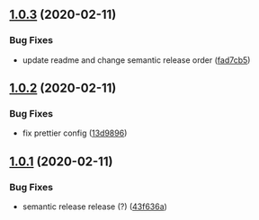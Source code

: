 ## [1.0.3](https://github.com/osiux/gatsby-remark-extract-keywords/compare/v1.0.2...v1.0.3) (2020-02-11)


### Bug Fixes

* update readme and change semantic release order ([fad7cb5](https://github.com/osiux/gatsby-remark-extract-keywords/commit/fad7cb5e62a71d925b04556ef5742040e95a7982))

## [1.0.2](https://github.com/osiux/gatsby-remark-extract-keywords/compare/v1.0.1...v1.0.2) (2020-02-11)

### Bug Fixes

-   fix prettier config ([13d9896](https://github.com/osiux/gatsby-remark-extract-keywords/commit/13d9896c52bec565f700efe539807e0726f5870a))

## [1.0.1](https://github.com/osiux/gatsby-remark-extract-keywords/compare/v1.0.0...v1.0.1) (2020-02-11)

### Bug Fixes

-   semantic release release (?) ([43f636a](https://github.com/osiux/gatsby-remark-extract-keywords/commit/43f636a548c7f7b2e6ed4f9742a8d70035dd1193))
